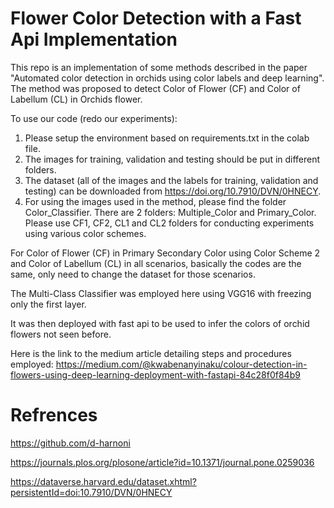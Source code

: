 # Flower Color Detection with a Fast Api Implementation

This repo is an implementation of some methods described in the paper "Automated color detection in orchids using color labels and deep learning". The method was proposed to detect Color of Flower (CF) and Color of Labellum (CL) in Orchids flower.

To use our code (redo our experiments):
1. Please setup the environment based on requirements.txt in the colab file.
2. The images for training, validation and testing should be put in different folders. 
3. The dataset (all of the images and the labels for training, validation and testing) can be downloaded from https://doi.org/10.7910/DVN/0HNECY. 
4. For using the images used in the method, please find the folder Color_Classifier. There are 2 folders: Multiple_Color and Primary_Color. Please use CF1, CF2, CL1 and CL2 folders for conducting experiments using various color schemes.
	
For Color of Flower (CF) in Primary Secondary Color using Color Scheme 2 and Color of Labellum (CL) in all scenarios, basically the codes are the same, only need to change the dataset for those scenarios. 

The Multi-Class Classifier was employed here using VGG16 with freezing only the first layer.

It was then deployed with fast api to be used to infer the colors of orchid flowers not seen before. 

Here is the link to the medium article detailing steps and procedures employed:
https://medium.com/@kwabenanyinaku/colour-detection-in-flowers-using-deep-learning-deployment-with-fastapi-84c28f0f84b9




# Refrences

https://github.com/d-harnoni 

https://journals.plos.org/plosone/article?id=10.1371/journal.pone.0259036 

https://dataverse.harvard.edu/dataset.xhtml?persistentId=doi:10.7910/DVN/0HNECY
